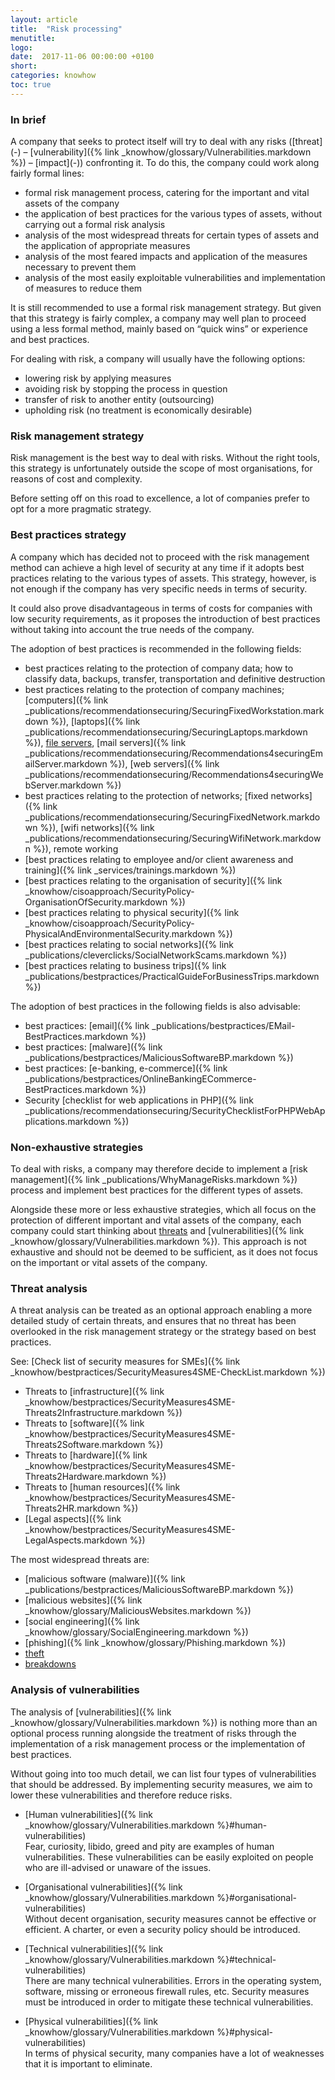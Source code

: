 ```yaml
---
layout: article
title:  "Risk processing"
menutitle:
logo:
date:  2017-11-06 00:00:00 +0100
short:
categories: knowhow
toc: true
---
```


<h3 class="titre-page" id="in-brief">In brief</h3>
A company that seeks to protect itself will try to deal with any risks ([threat](-) – [vulnerability]({% link _knowhow/glossary/Vulnerabilities.markdown %}) – [impact](-)) confronting it. To do this, the company could work along fairly formal lines:

* formal risk management process, catering for the important and vital assets of the company
* the application of best practices for the various types of assets, without carrying out a formal risk analysis
* analysis of the most widespread threats for certain types of assets and the application of appropriate measures
* analysis of the most feared impacts and application of the measures necessary to prevent them
* analysis of the most easily exploitable vulnerabilities and implementation of measures to reduce them

It is still recommended to use a formal risk management strategy. But given that this strategy is fairly complex, a company may well plan to proceed using a less formal method, mainly based on “quick wins” or experience and best practices.

For dealing with risk, a company will usually have the following options:

* lowering risk by applying measures
* avoiding risk by stopping the process in question
* transfer of risk to another entity (outsourcing)
* upholding risk (no treatment is economically desirable)

<h3 class="titre-page" id="risk-management-strategy">Risk management strategy</h3>
Risk management is the best way to deal with risks. Without the right tools, this strategy is unfortunately outside the scope of most organisations, for reasons of cost and complexity.

Before setting off on this road to excellence, a lot of companies prefer to opt for a more pragmatic strategy.

<h3 class="titre-page" id="best-practices-strategy">Best practices strategy</h3>
A company which has decided not to proceed with the risk management method can achieve a high level of security at any time if it adopts best practices relating to the various types of assets. This strategy, however, is not enough if the company has very specific needs in terms of security.

It could also prove disadvantageous in terms of costs for companies with low security requirements, as it proposes the introduction of best practices without taking into account the true needs of the company.

The adoption of best practices is recommended in the following fields:

* best practices relating to the protection of company data; how to classify data, backups, transfer, transportation and definitive destruction
* best practices relating to the protection of company machines; [computers]({% link _publications/recommendationsecuring/SecuringFixedWorkstation.markdown %}), [laptops]({% link _publications/recommendationsecuring/SecuringLaptops.markdown %}), [file servers](-), [mail servers]({% link _publications/recommendationsecuring/Recommendations4securingEmailServer.markdown %}), [web servers]({% link _publications/recommendationsecuring/Recommendations4securingWebServer.markdown %})
* best practices relating to the protection of networks; [fixed networks]({% link _publications/recommendationsecuring/SecuringFixedNetwork.markdown %}), [wifi networks]({% link _publications/recommendationsecuring/SecuringWifiNetwork.markdown %}), remote working
* [best practices relating to employee and/or client awareness and training]({% link _services/trainings.markdown %})
* [best practices relating to the organisation of security]({% link _knowhow/cisoapproach/SecurityPolicy-OrganisationOfSecurity.markdown %})
* [best practices relating to physical security]({% link _knowhow/cisoapproach/SecurityPolicy-PhysicalAndEnvironmentalSecurity.markdown %})
* [best practices relating to social networks]({% link _publications/cleverclicks/SocialNetworkScams.markdown %})
* [best practices relating to business trips]({% link _publications/bestpractices/PracticalGuideForBusinessTrips.markdown %})

The adoption of best practices in the following fields is also advisable:

* best practices: [email]({% link _publications/bestpractices/EMail-BestPractices.markdown %})
* best practices: [malware]({% link _publications/bestpractices/MaliciousSoftwareBP.markdown %})
* best practices: [e-banking, e-commerce]({% link _publications/bestpractices/OnlineBankingECommerce-BestPractices.markdown %})
* Security [checklist for web applications in PHP]({% link _publications/recommendationsecuring/SecurityChecklistForPHPWebApplications.markdown %})

<h3 class="titre-page" id="non-exhaustive-strategies">Non-exhaustive strategies</h3>
To deal with risks, a company may therefore decide to implement a [risk management]({% link _publications/WhyManageRisks.markdown %}) process and implement best practices for the different types of assets.

Alongside these more or less exhaustive strategies, which all focus on the protection of different important and vital assets of the company, each company could start thinking about [threats](-) and [vulnerabilities]({% link _knowhow/glossary/Vulnerabilities.markdown %}). This approach is not exhaustive and should not be deemed to be sufficient, as it does not focus on the important or vital assets of the company.

<h3 class="titre-page" id="threat-analysis">Threat analysis</h3>
A threat analysis can be treated as an optional approach enabling a more detailed study of certain threats, and ensures that no threat has been overlooked in the risk management strategy or the strategy based on best practices.

See: [Check list of security measures for SMEs]({% link _knowhow/bestpractices/SecurityMeasures4SME-CheckList.markdown %})

* Threats to [infrastructure]({% link _knowhow/bestpractices/SecurityMeasures4SME-Threats2Infrastructure.markdown %})
* Threats to [software]({% link _knowhow/bestpractices/SecurityMeasures4SME-Threats2Software.markdown  %})
* Threats to [hardware]({% link _knowhow/bestpractices/SecurityMeasures4SME-Threats2Hardware.markdown  %})
* Threats to [human resources]({% link _knowhow/bestpractices/SecurityMeasures4SME-Threats2HR.markdown %})
* [Legal aspects]({% link _knowhow/bestpractices/SecurityMeasures4SME-LegalAspects.markdown %})

The most widespread threats are:

* [malicious software (malware)]({% link _publications/bestpractices/MaliciousSoftwareBP.markdown %})
* [malicious websites]({% link _knowhow/glossary/MaliciousWebsites.markdown %})
* [social engineering]({% link _knowhow/glossary/SocialEngineering.markdown %})
* [phishing]({% link _knowhow/glossary/Phishing.markdown %})
* [theft](-)
* [breakdowns](-)

<h3 class="titre-page" id="analysis-of-vulnerabilities">Analysis of vulnerabilities</h3>

The analysis of [vulnerabilities]({% link _knowhow/glossary/Vulnerabilities.markdown %}) is nothing more than an optional process running alongside the treatment of risks through the implementation of a risk management process or the implementation of best practices.

Without going into too much detail, we can list four types of vulnerabilities that should be addressed. By implementing security measures, we aim to lower these vulnerabilities and therefore reduce risks.

* [Human vulnerabilities]({% link _knowhow/glossary/Vulnerabilities.markdown %}\#human-vulnerabilities)<br />
  Fear, curiosity, libido, greed and pity are examples of human vulnerabilities. These vulnerabilities can be easily exploited on people who are ill-advised or unaware of the issues.

* [Organisational vulnerabilities]({% link _knowhow/glossary/Vulnerabilities.markdown %}\#organisational-vulnerabilities)<br />
  Without decent organisation, security measures cannot be effective or efficient. A charter, or even a security policy should be introduced.

* [Technical vulnerabilities]({% link _knowhow/glossary/Vulnerabilities.markdown %}\#technical-vulnerabilities)<br />
  There are many technical vulnerabilities. Errors in the operating system, software, missing or erroneous firewall rules, etc. Security measures must be introduced in order to mitigate these technical vulnerabilities.

* [Physical vulnerabilities]({% link _knowhow/glossary/Vulnerabilities.markdown %}\#physical-vulnerabilities)<br />
  In terms of physical security, many companies have a lot of weaknesses that it is important to eliminate.
